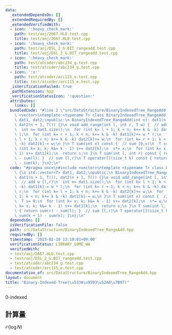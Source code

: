 ```yaml
---
data:
  _extendedDependsOn: []
  _extendedRequiredBy: []
  _extendedVerifiedWith:
  - icon: ':heavy_check_mark:'
    path: test/aoj/2667.HLD.test.cpp
    title: test/aoj/2667.HLD.test.cpp
  - icon: ':heavy_check_mark:'
    path: test/aoj/DSL_2_G.BIT_rangeadd.test.cpp
    title: test/aoj/DSL_2_G.BIT_rangeadd.test.cpp
  - icon: ':heavy_check_mark:'
    path: test/atcoder/abc234_g.test.cpp
    title: test/atcoder/abc234_g.test.cpp
  - icon: ':x:'
    path: test/atcoder/arc115_e.test.cpp
    title: test/atcoder/arc115_e.test.cpp
  _isVerificationFailed: true
  _pathExtension: hpp
  _verificationStatusIcon: ':question:'
  attributes:
    links: []
  bundledCode: "#line 2 \"src/DataStructure/BinaryIndexedTree_RangeAdd.hpp\"\n#include\
    \ <vector>\ntemplate <typename T> class BinaryIndexedTree_RangeAdd {\n std::vector<T>\
    \ dat1, dat2;\npublic:\n BinaryIndexedTree_RangeAdd(int n): dat1(n + 1, T()),\
    \ dat2(n + 1, T()) {}\n void add_range(int l, int r, T w) {  // add w [l,r)\n\
    \  int n= dat1.size();\n  for (int k= l + 1; k < n; k+= k & -k) dat1[k]-= w *\
    \ l;\n  for (int k= r + 1; k < n; k+= k & -k) dat1[k]+= w * r;\n  for (int k=\
    \ l + 1; k < n; k+= k & -k) dat2[k]+= w;\n  for (int k= r + 1; k < n; k+= k &\
    \ -k) dat2[k]-= w;\n }\n T sum(int x) const {  // sum [0,x)\n  T s= 0;\n  for\
    \ (int k= x; k; k&= k - 1) s+= dat2[k];\n  s*= x;\n  for (int k= x; k; k&= k -\
    \ 1) s+= dat1[k];\n  return s;\n }\n T sum(int l, int r) const { return sum(r)\
    \ - sum(l); }  // sum [l,r)\n T operator[](size_t k) const { return sum(k + 1)\
    \ - sum(k); }\n};\n"
  code: "#pragma once\n#include <vector>\ntemplate <typename T> class BinaryIndexedTree_RangeAdd\
    \ {\n std::vector<T> dat1, dat2;\npublic:\n BinaryIndexedTree_RangeAdd(int n):\
    \ dat1(n + 1, T()), dat2(n + 1, T()) {}\n void add_range(int l, int r, T w) {\
    \  // add w [l,r)\n  int n= dat1.size();\n  for (int k= l + 1; k < n; k+= k &\
    \ -k) dat1[k]-= w * l;\n  for (int k= r + 1; k < n; k+= k & -k) dat1[k]+= w *\
    \ r;\n  for (int k= l + 1; k < n; k+= k & -k) dat2[k]+= w;\n  for (int k= r +\
    \ 1; k < n; k+= k & -k) dat2[k]-= w;\n }\n T sum(int x) const {  // sum [0,x)\n\
    \  T s= 0;\n  for (int k= x; k; k&= k - 1) s+= dat2[k];\n  s*= x;\n  for (int\
    \ k= x; k; k&= k - 1) s+= dat1[k];\n  return s;\n }\n T sum(int l, int r) const\
    \ { return sum(r) - sum(l); }  // sum [l,r)\n T operator[](size_t k) const { return\
    \ sum(k + 1) - sum(k); }\n};\n"
  dependsOn: []
  isVerificationFile: false
  path: src/DataStructure/BinaryIndexedTree_RangeAdd.hpp
  requiredBy: []
  timestamp: '2023-02-10 13:10:01+09:00'
  verificationStatus: LIBRARY_SOME_WA
  verifiedWith:
  - test/aoj/2667.HLD.test.cpp
  - test/aoj/DSL_2_G.BIT_rangeadd.test.cpp
  - test/atcoder/abc234_g.test.cpp
  - test/atcoder/arc115_e.test.cpp
documentation_of: src/DataStructure/BinaryIndexedTree_RangeAdd.hpp
layout: document
title: "Binary-Indexed-Tree(\u533A\u9593\u52A0\u7B97)"
---
```

0-indexed
## 計算量
$\mathcal{O}(\log N)$
